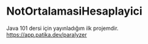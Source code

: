 # NotOrtalamasiHesaplayici
Java 101 dersi için yayınladığım ilk projemdir.
https://app.patika.dev/paralyzer

